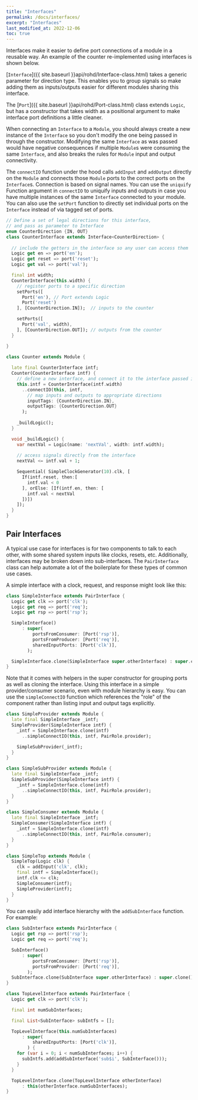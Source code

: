 ```yaml
---
title: "Interfaces"
permalink: /docs/interfaces/
excerpt: "Interfaces"
last_modified_at: 2022-12-06
toc: true
---
```


Interfaces make it easier to define port connections of a module in a reusable way.  An example of the counter re-implemented using interfaces is shown below.

[`Interface`]({{ site.baseurl }}api/rohd/Interface-class.html) takes a generic parameter for direction type.  This enables you to group signals so make adding them as inputs/outputs easier for different modules sharing this interface.

The [`Port`]({{ site.baseurl }}api/rohd/Port-class.html) class extends `Logic`, but has a constructor that takes width as a positional argument to make interface port definitions a little cleaner.

When connecting an `Interface` to a `Module`, you should always create a new instance of the `Interface` so you don't modify the one being passed in through the constructor.  Modifying the same `Interface` as was passed would have negative consequences if multiple `Module`s were consuming the same `Interface`, and also breaks the rules for `Module` input and output connectivity.

The `connectIO` function under the hood calls `addInput` and `addOutput` directly on the `Module` and connects those `Module` ports to the correct ports on the `Interface`s.  Connection is based on signal names.  You can use the `uniquify` Function argument in `connectIO` to uniquify inputs and outputs in case you have multiple instances of the same `Interface` connected to your module.  You can also use the `setPort` function to directly set individual ports on the `Interface` instead of via tagged set of ports.

```dart
// Define a set of legal directions for this interface, 
// and pass as parameter to Interface
enum CounterDirection {IN, OUT}
class CounterInterface extends Interface<CounterDirection> {
  
  // include the getters in the interface so any user can access them
  Logic get en => port('en');
  Logic get reset => port('reset');
  Logic get val => port('val');

  final int width;
  CounterInterface(this.width) {
    // register ports to a specific direction
    setPorts([
      Port('en'), // Port extends Logic
      Port('reset')
    ], [CounterDirection.IN]);  // inputs to the counter

    setPorts([
      Port('val', width),
    ], [CounterDirection.OUT]); // outputs from the counter
  }

}

class Counter extends Module {
  
  late final CounterInterface intf;
  Counter(CounterInterface intf) {
    // define a new interface, and connect it to the interface passed in
    this.intf = CounterInterface(intf.width)
      ..connectIO(this, intf, 
        // map inputs and outputs to appropriate directions
        inputTags: {CounterDirection.IN}, 
        outputTags: {CounterDirection.OUT}
      );
    
    _buildLogic();
  }

  void _buildLogic() {
    var nextVal = Logic(name: 'nextVal', width: intf.width);
    
    // access signals directly from the interface
    nextVal <= intf.val + 1;

    Sequential( SimpleClockGenerator(10).clk, [
      If(intf.reset, then:[
        intf.val < 0
      ], orElse: [If(intf.en, then: [
        intf.val < nextVal
      ])])
    ]);
  }
}
```

## Pair Interfaces

A typical use case for interfaces is for two components to talk to each other, with some shared system inputs like clocks, resets, etc.  Additionally, interfaces may be broken down into sub-interfaces.  The `PairInterface` class can help automate a lot of the boilerplate for these types of common use cases.

A simple interface with a clock, request, and response might look like this:

```dart
class SimpleInterface extends PairInterface {
  Logic get clk => port('clk');
  Logic get req => port('req');
  Logic get rsp => port('rsp');

  SimpleInterface()
      : super(
          portsFromConsumer: [Port('rsp')],
          portsFromProducer: [Port('req')],
          sharedInputPorts: [Port('clk')],
        );

  SimpleInterface.clone(SimpleInterface super.otherInterface) : super.clone();
}
```

Note that it comes with helpers in the super constructor for grouping ports as well as cloning the interface.  Using this interface in a simple provider/consumer scenario, even with module hierarchy is easy.  You can use the `simpleConnectIO` function which references the "role" of the component rather than listing input and output tags explicitly.

```dart
class SimpleProvider extends Module {
  late final SimpleInterface _intf;
  SimpleProvider(SimpleInterface intf) {
    _intf = SimpleInterface.clone(intf)
      ..simpleConnectIO(this, intf, PairRole.provider);

    SimpleSubProvider(_intf);
  }
}

class SimpleSubProvider extends Module {
  late final SimpleInterface _intf;
  SimpleSubProvider(SimpleInterface intf) {
    _intf = SimpleInterface.clone(intf)
      ..simpleConnectIO(this, intf, PairRole.provider);
  }
}

class SimpleConsumer extends Module {
  late final SimpleInterface _intf;
  SimpleConsumer(SimpleInterface intf) {
    _intf = SimpleInterface.clone(intf)
      ..simpleConnectIO(this, intf, PairRole.consumer);
  }
}

class SimpleTop extends Module {
  SimpleTop(Logic clk) {
    clk = addInput('clk', clk);
    final intf = SimpleInterface();
    intf.clk <= clk;
    SimpleConsumer(intf);
    SimpleProvider(intf);
  }
}
```

You can easily add interface hierarchy with the `addSubInterface` function.  For example:

```dart
class SubInterface extends PairInterface {
  Logic get rsp => port('rsp');
  Logic get req => port('req');

  SubInterface()
      : super(
          portsFromConsumer: [Port('rsp')],
          portsFromProvider: [Port('req')],
        );
  SubInterface.clone(SubInterface super.otherInterface) : super.clone();
}

class TopLevelInterface extends PairInterface {
  Logic get clk => port('clk');

  final int numSubInterfaces;

  final List<SubInterface> subIntfs = [];

  TopLevelInterface(this.numSubInterfaces)
      : super(
          sharedInputPorts: [Port('clk')],
        ) {
    for (var i = 0; i < numSubInterfaces; i++) {
      subIntfs.add(addSubInterface('sub$i', SubInterface()));
    }
  }

  TopLevelInterface.clone(TopLevelInterface otherInterface)
      : this(otherInterface.numSubInterfaces);
}
```
